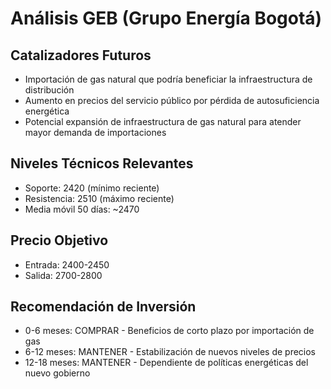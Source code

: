 # Análisis GEB (Grupo Energía Bogotá)

## Catalizadores Futuros

- Importación de gas natural que podría beneficiar la infraestructura de distribución
- Aumento en precios del servicio público por pérdida de autosuficiencia energética
- Potencial expansión de infraestructura de gas natural para atender mayor demanda de importaciones

## Niveles Técnicos Relevantes

- Soporte: 2420 (mínimo reciente)
- Resistencia: 2510 (máximo reciente)
- Media móvil 50 días: ~2470

## Precio Objetivo

- Entrada: 2400-2450
- Salida: 2700-2800

## Recomendación de Inversión

- 0-6 meses: COMPRAR - Beneficios de corto plazo por importación de gas
- 6-12 meses: MANTENER - Estabilización de nuevos niveles de precios
- 12-18 meses: MANTENER - Dependiente de políticas energéticas del nuevo gobierno
